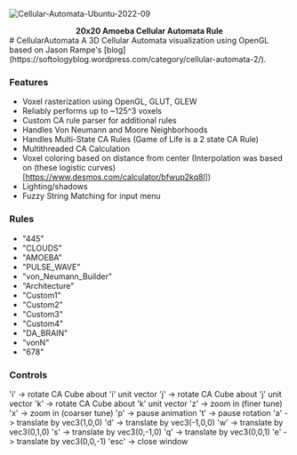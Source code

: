 ![Cellular-Automata-Ubuntu-2022-09](https://user-images.githubusercontent.com/41707552/189493446-0fbbb17c-8c93-4498-aa03-a4b18e080355.gif)
<figcaption align = "center"><b>20x20 Amoeba Cellular Automata Rule</b></figcaption>
# CellularAutomata
A 3D Cellular Automata visualization using OpenGL based on Jason Rampe's [blog](https://softologyblog.wordpress.com/category/cellular-automata-2/). 

### Features
- Voxel rasterization using OpenGL, GLUT, GLEW
- Reliably performs up to ~125^3 voxels
- Custom CA rule parser for additional rules
- Handles Von Neumann and Moore Neighborhoods
- Handles Multi-State CA Rules (Game of Life is a 2 state CA Rule)
- Multithreaded CA Calculation
- Voxel coloring based on distance from center (Interpolation was based on (these logistic curves) [https://www.desmos.com/calculator/bfwup2kq8l])
- Lighting/shadows 
- Fuzzy String Matching for input menu

### Rules
- "445"
- "CLOUDS"
- "AMOEBA"
- "PULSE_WAVE"
- "von_Neumann_Builder"
- "Architecture"
- "Custom1"
- "Custom2"
- "Custom3"
- "Custom4"
- "DA_BRAIN"
- "vonN"
- "678"


### Controls
'i' -> rotate CA Cube about 'i' unit vector
'j' -> rotate CA Cube about 'j' unit vector
'k' -> rotate CA Cube about 'k' unit vector
'z' -> zoom in (finer tune)
'x' -> zoom in (coarser tune)
'p' -> pause animation
't' -> pause rotation
'a' -> translate by vec3(1,0,0)
'd' -> translate by vec3(-1,0,0)
'w' -> translate by vec3(0,1,0)
's' -> translate by vec3(0,-1,0)
'q' -> translate by vec3(0,0,1)
'e' -> translate by vec3(0,0,-1)
'esc' -> close window
